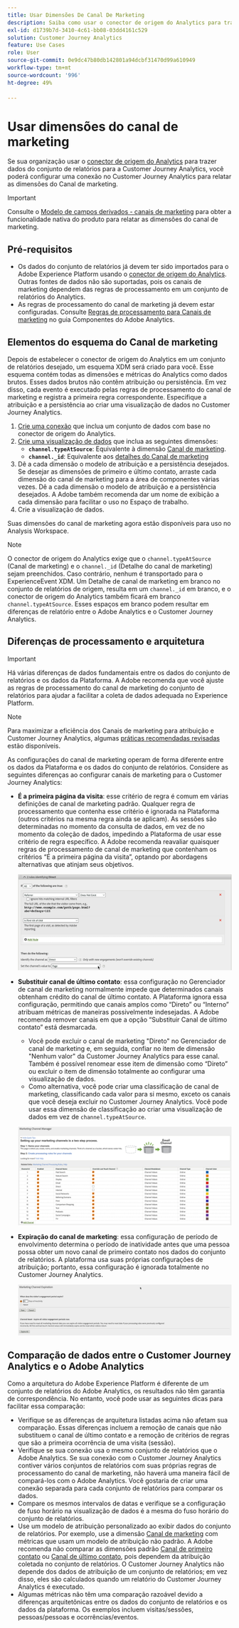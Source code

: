 ```yaml
---
title: Usar Dimensões De Canal De Marketing
description: Saiba como usar o conector de origem do Analytics para trazer regras de processamento de Canal de marketing para o Adobe Experience Platform.
exl-id: d1739b7d-3410-4c61-bb08-03dd4161c529
solution: Customer Journey Analytics
feature: Use Cases
role: User
source-git-commit: 0e9dc47b80db142801a94dcbf31470d99a610949
workflow-type: tm+mt
source-wordcount: '996'
ht-degree: 49%

---
```


# Usar dimensões do canal de marketing

Se sua organização usar o [conector de origem do Analytics](https://experienceleague.adobe.com/pt-br/docs/experience-platform/sources/connectors/adobe-applications/analytics) para trazer dados do conjunto de relatórios para a Customer Journey Analytics, você poderá configurar uma conexão no Customer Journey Analytics para relatar as dimensões do Canal de marketing.

>[!IMPORTANT]
>
>Consulte o [Modelo de campos derivados - canais de marketing](/help/data-views/derived-fields/derived-fields.md#marketing-channels) para obter a funcionalidade nativa do produto para relatar as dimensões do canal de marketing.
>


## Pré-requisitos

* Os dados do conjunto de relatórios já devem ter sido importados para o Adobe Experience Platform usando o [conector de origem do Analytics](https://experienceleague.adobe.com/pt-br/docs/experience-platform/sources/connectors/adobe-applications/analytics). Outras fontes de dados não são suportadas, pois os canais de marketing dependem das regras de processamento em um conjunto de relatórios do Analytics.
* As regras de processamento do canal de marketing já devem estar configuradas. Consulte [Regras de processamento para Canais de marketing](https://experienceleague.adobe.com/en/docs/analytics/admin/admin-tools/manage-report-suites/edit-report-suite/marketing-channels/c-rules) no guia Componentes do Adobe Analytics.

## Elementos do esquema do Canal de marketing

Depois de estabelecer o conector de origem do Analytics em um conjunto de relatórios desejado, um esquema XDM será criado para você. Esse esquema contém todas as dimensões e métricas do Analytics como dados brutos. Esses dados brutos não contêm atribuição ou persistência. Em vez disso, cada evento é executado pelas regras de processamento do canal de marketing e registra a primeira regra correspondente. Especifique a atribuição e a persistência ao criar uma visualização de dados no Customer Journey Analytics.

1. [Crie uma conexão](/help/connections/create-connection.md) que inclua um conjunto de dados com base no conector de origem do Analytics.
2. [Crie uma visualização de dados](/help/data-views/create-dataview.md) que inclua as seguintes dimensões:
   * **`channel.typeAtSource`**: Equivalente à dimensão [Canal de marketing](https://experienceleague.adobe.com/en/docs/analytics/components/dimensions/marketing-channel).
   * **`channel._id`**: Equivalente aos [detalhes do Canal de marketing](https://experienceleague.adobe.com/en/docs/analytics/components/dimensions/marketing-detail)
3. Dê a cada dimensão o modelo de atribuição e a persistência desejados. Se desejar as dimensões de primeiro e último contato, arraste cada dimensão do canal de marketing para a área de componentes várias vezes. Dê a cada dimensão o modelo de atribuição e a persistência desejados. A Adobe também recomenda dar um nome de exibição a cada dimensão para facilitar o uso no Espaço de trabalho.
4. Crie a visualização de dados.

Suas dimensões do canal de marketing agora estão disponíveis para uso no Analysis Workspace.

>[!NOTE]
>
> O conector de origem do Analytics exige que o `channel.typeAtSource` (Canal de marketing) e o `channel._id` (Detalhe do canal de marketing) sejam preenchidos. Caso contrário, nenhum é transportado para o ExperienceEvent XDM. Um Detalhe de canal de marketing em branco no conjunto de relatórios de origem, resulta em um `channel._id` em branco, e o conector de origem do Analytics também ficará em branco `channel.typeAtSource`. Esses espaços em branco podem resultar em diferenças de relatório entre o Adobe Analytics e o Customer Journey Analytics.

## Diferenças de processamento e arquitetura

>[!IMPORTANT]
>
>Há várias diferenças de dados fundamentais entre os dados do conjunto de relatórios e os dados da Plataforma. A Adobe recomenda que você ajuste as regras de processamento do canal de marketing do conjunto de relatórios para ajudar a facilitar a coleta de dados adequada no Experience Platform.

>[!NOTE]
>
>Para maximizar a eficiência dos Canais de marketing para atribuição e Customer Journey Analytics, algumas [práticas recomendadas revisadas](https://experienceleague.adobe.com/pt-br/docs/analytics/components/marketing-channels/mchannel-best-practices) estão disponíveis.

As configurações do canal de marketing operam de forma diferente entre os dados da Plataforma e os dados do conjunto de relatórios. Considere as seguintes diferenças ao configurar canais de marketing para o Customer Journey Analytics:

* **É a primeira página da visita**: esse critério de regra é comum em várias definições de canal de marketing padrão. Qualquer regra de processamento que contenha esse critério é ignorada na Plataforma (outros critérios na mesma regra ainda se aplicam). As sessões são determinadas no momento da consulta de dados, em vez de no momento da coleção de dados, impedindo a Plataforma de usar esse critério de regra específico. A Adobe recomenda reavaliar quaisquer regras de processamento de canal de marketing que contenham os critérios “É a primeira página da visita”, optando por abordagens alternativas que atinjam seus objetivos.

  ![Primeira página da visita](../assets/first-page-of-visit.png)

* **Substituir canal de último contato**: essa configuração no Gerenciador de canal de marketing normalmente impede que determinados canais obtenham crédito do canal de último contato. A Plataforma ignora essa configuração, permitindo que canais amplos como “Direto” ou “Interno” atribuam métricas de maneiras possivelmente indesejadas. A Adobe recomenda remover canais em que a opção “Substituir Canal de último contato” está desmarcada.
   * Você pode excluir o canal de marketing &quot;Direto&quot; no Gerenciador de canal de marketing e, em seguida, confiar no item de dimensão &quot;Nenhum valor&quot; da Customer Journey Analytics para esse canal. Também é possível renomear esse item de dimensão como “Direto” ou excluir o item de dimensão totalmente ao configurar uma visualização de dados.
   * Como alternativa, você pode criar uma classificação de canal de marketing, classificando cada valor para si mesmo, exceto os canais que você deseja excluir no Customer Journey Analytics. Você pode usar essa dimensão de classificação ao criar uma visualização de dados em vez de `channel.typeAtSource`.

  ![Substituir o canal de último contato](../assets/override-last-touch-channel.png)

* **Expiração do canal de marketing**: essa configuração de período de envolvimento determina o período de inatividade antes que uma pessoa possa obter um novo canal de primeiro contato nos dados do conjunto de relatórios. A plataforma usa suas próprias configurações de atribuição; portanto, essa configuração é ignorada totalmente no Customer Journey Analytics.

  ![Expiração de canal de marketing](../assets/marketing-channel-expiration.png)

## Comparação de dados entre o Customer Journey Analytics e o Adobe Analytics

Como a arquitetura do Adobe Experience Platform é diferente de um conjunto de relatórios do Adobe Analytics, os resultados não têm garantia de correspondência. No entanto, você pode usar as seguintes dicas para facilitar essa comparação:

* Verifique se as diferenças de arquitetura listadas acima não afetam sua comparação. Essas diferenças incluem a remoção de canais que não substituem o canal de último contato e a remoção de critérios de regras que são a primeira ocorrência de uma visita (sessão).
* Verifique se sua conexão usa o mesmo conjunto de relatórios que o Adobe Analytics. Se sua conexão com o Customer Journey Analytics contiver vários conjuntos de relatórios com suas próprias regras de processamento do canal de marketing, não haverá uma maneira fácil de compará-los com o Adobe Analytics. Você gostaria de criar uma conexão separada para cada conjunto de relatórios para comparar os dados.
* Compare os mesmos intervalos de datas e verifique se a configuração de fuso horário na visualização de dados é a mesma do fuso horário do conjunto de relatórios.
* Use um modelo de atribuição personalizado ao exibir dados do conjunto de relatórios. Por exemplo, use a dimensão [Canal de marketing](https://experienceleague.adobe.com/en/docs/analytics/components/dimensions/marketing-channel) com métricas que usam um modelo de atribuição não padrão. A Adobe recomenda não comparar as dimensões padrão [Canal de primeiro contato](https://experienceleague.adobe.com/en/docs/analytics/components/dimensions/first-touch-channel) ou [Canal de último contato](https://experienceleague.adobe.com/en/docs/analytics/components/dimensions/last-touch-channel), pois dependem da atribuição coletada no conjunto de relatórios. O Customer Journey Analytics não depende dos dados de atribuição de um conjunto de relatórios; em vez disso, eles são calculados quando um relatório do Customer Journey Analytics é executado.
* Algumas métricas não têm uma comparação razoável devido a diferenças arquitetônicas entre os dados do conjunto de relatórios e os dados da plataforma. Os exemplos incluem visitas/sessões, pessoas/pessoas e ocorrências/eventos.
